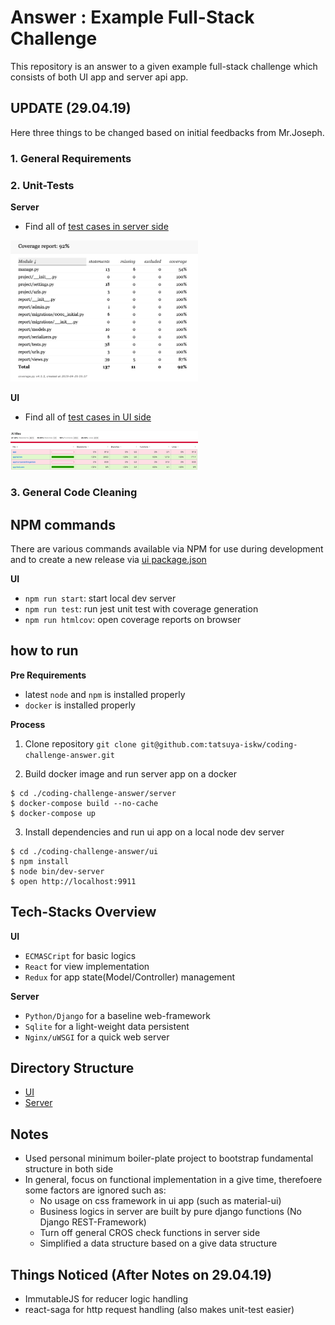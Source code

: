 # Answer : Example Full-Stack Challenge

This repository is an answer to a given example full-stack challenge which consists of both UI app and server api app.

## UPDATE (29.04.19)

Here three things to be changed based on initial feedbacks from Mr.Joseph.

### 1. General Requirements

### 2. Unit-Tests

**Server**

* Find all of [test cases in server side](./server/app/report/tests.py)

<img src="./docs/res/coverage_matrix_server.png" width=300>

**UI**

* Find all of [test cases in UI side](./ui/src/app/test/)

<img src="./docs/res/coverage_matrix_ui.png" width=300>

### 3. General Code Cleaning

## NPM commands

There are various commands available via NPM for use during development and to create a new release via [ui package.json](./package.json)

**UI**

* `npm run start`: start local dev server
* `npm run test`: run jest unit test with coverage generation
* `npm run htmlcov`: open coverage reports on browser

## how to run

**Pre Requirements**

* latest `node` and `npm` is installed properly
* `docker` is installed properly

**Process**

1. Clone repository `git clone git@github.com:tatsuya-iskw/coding-challenge-answer.git`

2. Build docker image and run server app on a docker

```
$ cd ./coding-challenge-answer/server
$ docker-compose build --no-cache
$ docker-compose up
```

3. Install dependencies and run ui app on a local node dev server

```
$ cd ./coding-challenge-answer/ui
$ npm install
$ node bin/dev-server
$ open http://localhost:9911
```

## Tech-Stacks Overview

**UI**

* `ECMASCript` for basic logics
* `React` for view implementation
* `Redux` for app state(Model/Controller) management

**Server**

* `Python/Django` for a baseline web-framework
* `Sqlite` for a light-weight data persistent
* `Nginx/uWSGI` for a quick web server

## Directory Structure

* [UI](./docs/res/tree-ui.txt)
* [Server](./docs/res/tree-server.txt)


## Notes

* Used personal minimum boiler-plate project to bootstrap fundamental structure in both side
* In general, focus on functional implementation in a give time, therefoere some factors are ignored such as:
  * No usage on css framework in ui app (such as material-ui)
  * Business logics in server are built by pure django functions (No Django REST-Framework)
  * Turn off general CROS check functions in server side
  * Simplified a data structure based on a give data structure

## Things Noticed (After Notes on 29.04.19)

* ImmutableJS for reducer logic handling
* react-saga for http request handling (also makes unit-test easier)
